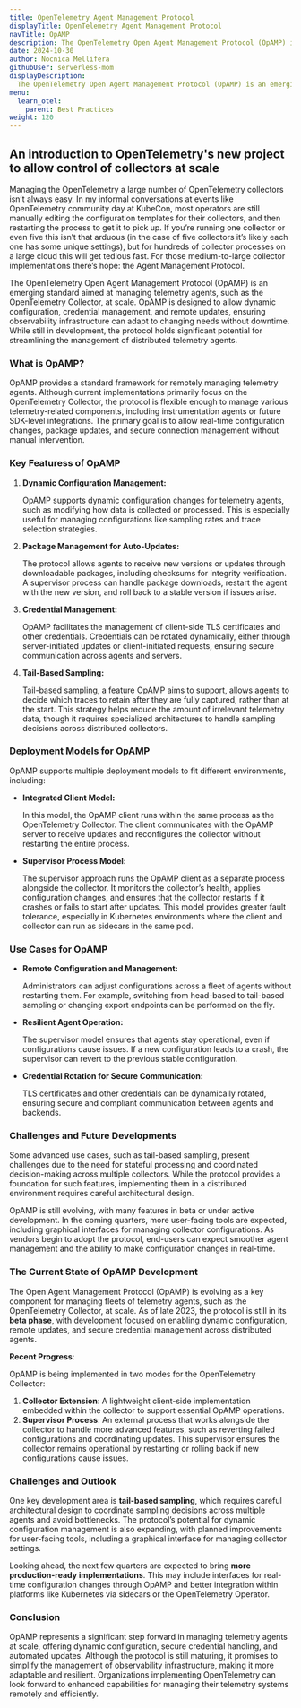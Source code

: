 ```yaml
---
title: OpenTelemetry Agent Management Protocol
displayTitle: OpenTelemetry Agent Management Protocol
navTitle: OpAMP
description: The OpenTelemetry Open Agent Management Protocol (OpAMP) is an emerging standard aimed at managing telemetry agents, such as the OpenTelemetry Collector, at scale.
date: 2024-10-30
author: Nocnica Mellifera
githubUser: serverless-mom
displayDescription: 
  The OpenTelemetry Open Agent Management Protocol (OpAMP) is an emerging standard aimed at managing telemetry agents, such as the OpenTelemetry Collector, at scale.
menu:
  learn_otel:
    parent: Best Practices
weight: 120
---
```

## An introduction to OpenTelemetry's new project to allow control of collectors at scale

Managing the OpenTelemetry a large number of OpenTelemetry collectors isn’t always easy. In my informal conversations at events like OpenTelemetry community day at KubeCon, most operators are still manually editing the configuration templates for their collectors, and then restarting the process to get it to pick up. If you’re running one collector or even five this isn’t that arduous (in the case of five collectors it’s likely each one has some unique settings), but for hundreds of collector processes on a large cloud this will get tedious fast. For those medium-to-large collector implementations there’s hope: the Agent Management Protocol.

The OpenTelemetry Open Agent Management Protocol (OpAMP) is an emerging standard aimed at managing telemetry agents, such as the OpenTelemetry Collector, at scale. OpAMP is designed to allow dynamic configuration, credential management, and remote updates, ensuring observability infrastructure can adapt to changing needs without downtime. While still in development, the protocol holds significant potential for streamlining the management of distributed telemetry agents.

### What is OpAMP?

OpAMP provides a standard framework for remotely managing telemetry agents. Although current implementations primarily focus on the OpenTelemetry Collector, the protocol is flexible enough to manage various telemetry-related components, including instrumentation agents or future SDK-level integrations. The primary goal is to allow real-time configuration changes, package updates, and secure connection management without manual intervention.

### Key Featuress of OpAMP

1. **Dynamic Configuration Management:**
    
    OpAMP supports dynamic configuration changes for telemetry agents, such as modifying how data is collected or processed. This is especially useful for managing configurations like sampling rates and trace selection strategies.
    
2. **Package Management for Auto-Updates:**
    
    The protocol allows agents to receive new versions or updates through downloadable packages, including checksums for integrity verification. A supervisor process can handle package downloads, restart the agent with the new version, and roll back to a stable version if issues arise.
    
3. **Credential Management:**
    
    OpAMP facilitates the management of client-side TLS certificates and other credentials. Credentials can be rotated dynamically, either through server-initiated updates or client-initiated requests, ensuring secure communication across agents and servers.
    
4. **Tail-Based Sampling:**
    
    Tail-based sampling, a feature OpAMP aims to support, allows agents to decide which traces to retain after they are fully captured, rather than at the start. This strategy helps reduce the amount of irrelevant telemetry data, though it requires specialized architectures to handle sampling decisions across distributed collectors.
    

### Deployment Models for OpAMP

OpAMP supports multiple deployment models to fit different environments, including:

- **Integrated Client Model:**
    
    In this model, the OpAMP client runs within the same process as the OpenTelemetry Collector. The client communicates with the OpAMP server to receive updates and reconfigures the collector without restarting the entire process.
    
- **Supervisor Process Model:**
    
    The supervisor approach runs the OpAMP client as a separate process alongside the collector. It monitors the collector’s health, applies configuration changes, and ensures that the collector restarts if it crashes or fails to start after updates. This model provides greater fault tolerance, especially in Kubernetes environments where the client and collector can run as sidecars in the same pod.
    

### Use Cases for OpAMP

- **Remote Configuration and Management:**
    
    Administrators can adjust configurations across a fleet of agents without restarting them. For example, switching from head-based to tail-based sampling or changing export endpoints can be performed on the fly.
    
- **Resilient Agent Operation:**
    
    The supervisor model ensures that agents stay operational, even if configurations cause issues. If a new configuration leads to a crash, the supervisor can revert to the previous stable configuration.
    
- **Credential Rotation for Secure Communication:**
    
    TLS certificates and other credentials can be dynamically rotated, ensuring secure and compliant communication between agents and backends.
    

### Challenges and Future Developments

Some advanced use cases, such as tail-based sampling, present challenges due to the need for stateful processing and coordinated decision-making across multiple collectors. While the protocol provides a foundation for such features, implementing them in a distributed environment requires careful architectural design.

OpAMP is still evolving, with many features in beta or under active development. In the coming quarters, more user-facing tools are expected, including graphical interfaces for managing collector configurations. As vendors begin to adopt the protocol, end-users can expect smoother agent management and the ability to make configuration changes in real-time.

### The Current State of OpAMP Development

The Open Agent Management Protocol (OpAMP) is evolving as a key component for managing fleets of telemetry agents, such as the OpenTelemetry Collector, at scale. As of late 2023, the protocol is still in its **beta phase**, with development focused on enabling dynamic configuration, remote updates, and secure credential management across distributed agents.

**Recent Progress**:

OpAMP is being implemented in two modes for the OpenTelemetry Collector:

1. **Collector Extension**: A lightweight client-side implementation embedded within the collector to support essential OpAMP operations.
2. **Supervisor Process**: An external process that works alongside the collector to handle more advanced features, such as reverting failed configurations and coordinating updates. This supervisor ensures the collector remains operational by restarting or rolling back if new configurations cause issues.

### **Challenges and Outlook**

One key development area is **tail-based sampling**, which requires careful architectural design to coordinate sampling decisions across multiple agents and avoid bottlenecks. The protocol’s potential for dynamic configuration management is also expanding, with planned improvements for user-facing tools, including a graphical interface for managing collector settings.

Looking ahead, the next few quarters are expected to bring **more production-ready implementations**. This may include interfaces for real-time configuration changes through OpAMP and better integration within platforms like Kubernetes via sidecars or the OpenTelemetry Operator.

### Conclusion

OpAMP represents a significant step forward in managing telemetry agents at scale, offering dynamic configuration, secure credential handling, and automated updates. Although the protocol is still maturing, it promises to simplify the management of observability infrastructure, making it more adaptable and resilient. Organizations implementing OpenTelemetry can look forward to enhanced capabilities for managing their telemetry systems remotely and efficiently.
